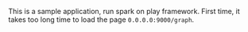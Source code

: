 This is a sample application, run spark on play framework.
First time, it takes too long time to load the page `0.0.0.0:9000/graph`. 